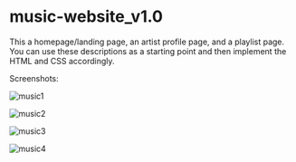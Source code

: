 # music-website_v1.0

This a homepage/landing page, an artist profile page, and a playlist page. You can use these descriptions as a starting point and then implement the HTML and CSS accordingly.

Screenshots: 

![music1](https://github.com/shubh-vaishnav/music-website_v1.0/assets/130170546/ab265335-da29-449e-bf52-b9e6ee2fde70)

![music2](https://github.com/shubh-vaishnav/music-website_v1.0/assets/130170546/c7ead67e-4f5c-4721-ac82-d6d4d10e3b5d)

![music3](https://github.com/shubh-vaishnav/music-website_v1.0/assets/130170546/7a511f3b-2e9a-468c-b4dd-b5a058324e36)

![music4](https://github.com/shubh-vaishnav/music-website_v1.0/assets/130170546/09852224-361f-4d5f-8d06-1c82a3c41217)


